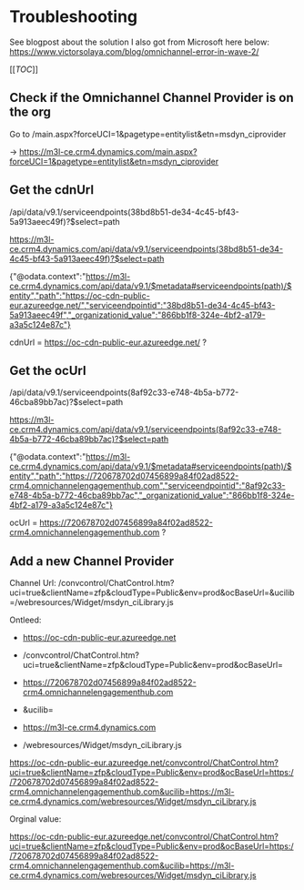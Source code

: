 # Troubleshooting

See blogpost about the solution I also got from Microsoft here below: https://www.victorsolaya.com/blog/omnichannel-error-in-wave-2/

[[_TOC_]]

## Check if the Omnichannel Channel Provider is on the org

Go to <orgUrl>/main.aspx?forceUCI=1&pagetype=entitylist&etn=msdyn_ciprovider

-> https://m3l-ce.crm4.dynamics.com/main.aspx?forceUCI=1&pagetype=entitylist&etn=msdyn_ciprovider

## Get the cdnUrl

<orgUrl>/api/data/v9.1/serviceendpoints(38bd8b51-de34-4c45-bf43-5a913aeec49f)?$select=path

https://m3l-ce.crm4.dynamics.com/api/data/v9.1/serviceendpoints(38bd8b51-de34-4c45-bf43-5a913aeec49f)?$select=path



{"@odata.context":"https://m3l-ce.crm4.dynamics.com/api/data/v9.1/$metadata#serviceendpoints(path)/$entity","path":"https://oc-cdn-public-eur.azureedge.net/","serviceendpointid":"38bd8b51-de34-4c45-bf43-5a913aeec49f","_organizationid_value":"866bb1f8-324e-4bf2-a179-a3a5c124e87c"}

cdnUrl = https://oc-cdn-public-eur.azureedge.net/ ?


## Get the ocUrl

<orgUrl>/api/data/v9.1/serviceendpoints(8af92c33-e748-4b5a-b772-46cba89bb7ac)?$select=path

https://m3l-ce.crm4.dynamics.com/api/data/v9.1/serviceendpoints(8af92c33-e748-4b5a-b772-46cba89bb7ac)?$select=path

{"@odata.context":"https://m3l-ce.crm4.dynamics.com/api/data/v9.1/$metadata#serviceendpoints(path)/$entity","path":"https://720678702d07456899a84f02ad8522-crm4.omnichannelengagementhub.com","serviceendpointid":"8af92c33-e748-4b5a-b772-46cba89bb7ac","_organizationid_value":"866bb1f8-324e-4bf2-a179-a3a5c124e87c"}

ocUrl = https://720678702d07456899a84f02ad8522-crm4.omnichannelengagementhub.com ?

## Add a new Channel Provider

Channel Url: <cdnUrl>/convcontrol/ChatControl.htm?uci=true&clientName=zfp&cloudType=Public&env=prod&ocBaseUrl=<ocUrl>&ucilib=<orgUrl>/webresources/Widget/msdyn_ciLibrary.js


Ontleed:

- <cdnUrl> https://oc-cdn-public-eur.azureedge.net

- /convcontrol/ChatControl.htm?uci=true&clientName=zfp&cloudType=Public&env=prod&ocBaseUrl=

- <ocUrl> https://720678702d07456899a84f02ad8522-crm4.omnichannelengagementhub.com

- &ucilib=

- <orgUrl> https://m3l-ce.crm4.dynamics.com

- /webresources/Widget/msdyn_ciLibrary.js


https://oc-cdn-public-eur.azureedge.net/convcontrol/ChatControl.htm?uci=true&clientName=zfp&cloudType=Public&env=prod&ocBaseUrl=https://720678702d07456899a84f02ad8522-crm4.omnichannelengagementhub.com&ucilib=https://m3l-ce.crm4.dynamics.com/webresources/Widget/msdyn_ciLibrary.js


Orginal value:

https://oc-cdn-public-eur.azureedge.net/convcontrol/ChatControl.htm?uci=true&clientName=zfp&cloudType=Public&env=prod&ocBaseUrl=https://720678702d07456899a84f02ad8522-crm4.omnichannelengagementhub.com&ucilib=https://m3l-ce.crm4.dynamics.com/webresources/Widget/msdyn_ciLibrary.js